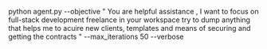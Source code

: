 python agent.py --objective " You are helpful assistance , I want to focus on full-stack development freelance in your workspace try to dump anything that helps me to acuire new clients, templates and means of securing and getting the contracts " --max_iterations 50 --verbose
